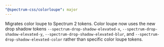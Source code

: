 ```yaml
---
"@spectrum-css/colorloupe": major
---
```


Migrates color loupe to Spectrum 2 tokens. Color loupe now uses the new drop shadow tokens `--spectrum-drop-shadow-elevated-x`, `--spectrum-drop-shadow-elevated-y`, `--spectrum-drop-shadow-elevated-blur`, and `--spectrum-drop-shadow-elevated-color` rather than specific color loupe tokens.
